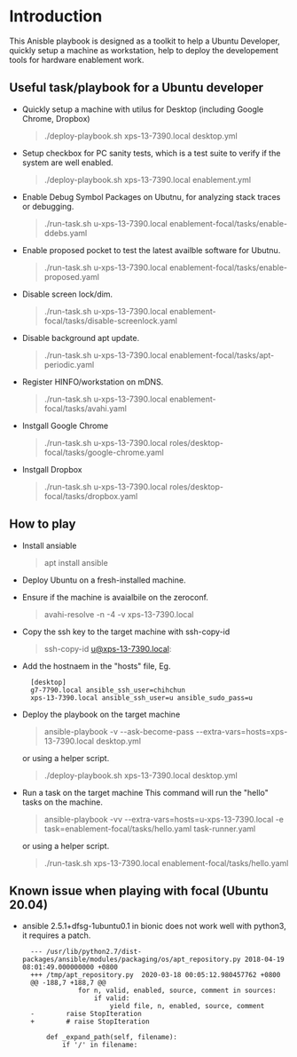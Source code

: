 

# Introduction

This Anisble playbook is designed as a toolkit to help a Ubuntu Developer, quickly setup a machine as workstation, help to deploy the developement tools for hardware enablement work.

## Useful task/playbook for a Ubuntu developer

- Quickly setup a machine with utilus for Desktop (including Google Chrome, Dropbox)
    > ./deploy-playbook.sh xps-13-7390.local desktop.yml

- Setup checkbox for PC sanity tests, which is a test suite to verify if the system are well enabled.
    > ./deploy-playbook.sh xps-13-7390.local enablement.yml

- Enable Debug Symbol Packages on Ubutnu, for analyzing stack traces or debugging.
    > ./run-task.sh u-xps-13-7390.local enablement-focal/tasks/enable-ddebs.yaml

- Enable proposed pocket to test the latest availble software for Ubutnu.
    > ./run-task.sh u-xps-13-7390.local enablement-focal/tasks/enable-proposed.yaml

- Disable screen lock/dim.
    > ./run-task.sh u-xps-13-7390.local enablement-focal/tasks/disable-screenlock.yaml

 - Disable background apt update.
    > ./run-task.sh u-xps-13-7390.local enablement-focal/tasks/apt-periodic.yaml

 - Register HINFO/workstation on mDNS.
    > ./run-task.sh u-xps-13-7390.local enablement-focal/tasks/avahi.yaml

 - Instgall Google Chrome
    > ./run-task.sh u-xps-13-7390.local roles/desktop-focal/tasks/google-chrome.yaml 

 - Instgall Dropbox
    > ./run-task.sh u-xps-13-7390.local roles/desktop-focal/tasks/dropbox.yaml 

## How to play
- Install ansiable
    > apt install ansible
- Deploy Ubuntu on a fresh-installed machine.
- Ensure if the machine is avaialbile on the zeroconf.
    > avahi-resolve -n -4 -v xps-13-7390.local
- Copy the ssh key to the target machine with ssh-copy-id
    > ssh-copy-id u@xps-13-7390.local:
- Add the hostnaem in the "hosts" file, Eg.

        [desktop]
        g7-7790.local ansible_ssh_user=chihchun
        xps-13-7390.local ansible_ssh_user=u ansible_sudo_pass=u

- Deploy the playbook on the target machine
    > ansible-playbook -v --ask-become-pass --extra-vars=hosts=xps-13-7390.local desktop.yml

    or using a helper script.
    > ./deploy-playbook.sh xps-13-7390.local desktop.yml

- Run a task on the target machine
    This command will run the "hello" tasks on the machine.
    > ansible-playbook -vv --extra-vars=hosts=u-xps-13-7390.local -e task=enablement-focal/tasks/hello.yaml task-runner.yaml

    or using a helper script.
    > ./run-task.sh xps-13-7390.local enablement-focal/tasks/hello.yaml

## Known issue when playing with focal (Ubuntu 20.04)
- ansible 2.5.1+dfsg-1ubuntu0.1 in bionic does not work well with python3, it requires a patch.

        --- /usr/lib/python2.7/dist-packages/ansible/modules/packaging/os/apt_repository.py	2018-04-19 08:01:49.000000000 +0800
        +++ /tmp/apt_repository.py	2020-03-18 00:05:12.980457762 +0800
        @@ -188,7 +188,7 @@
                    for n, valid, enabled, source, comment in sources:
                        if valid:
                            yield file, n, enabled, source, comment
        -        raise StopIteration
        +        # raise StopIteration
        
            def _expand_path(self, filename):
                if '/' in filename: